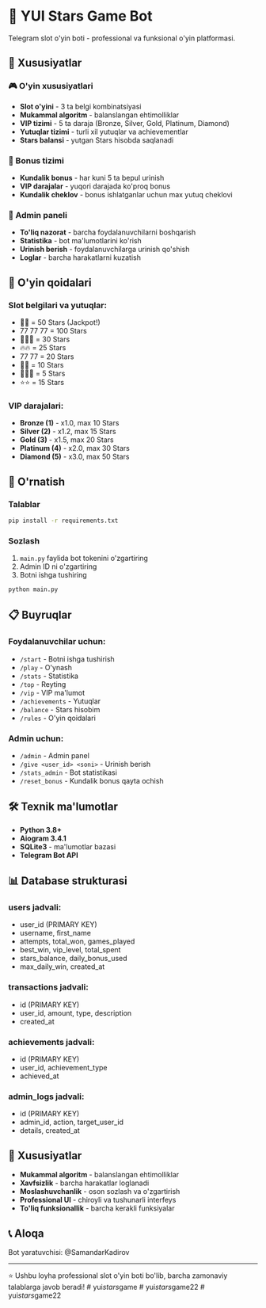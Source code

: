 # 🎰 YUI Stars Game Bot

Telegram slot o'yin boti - professional va funksional o'yin platformasi.

## 🌟 Xususiyatlar

### 🎮 O'yin xususiyatlari
- **Slot o'yini** - 3 ta belgi kombinatsiyasi
- **Mukammal algoritm** - balanslangan ehtimolliklar
- **VIP tizimi** - 5 ta daraja (Bronze, Silver, Gold, Platinum, Diamond)
- **Yutuqlar tizimi** - turli xil yutuqlar va achievementlar
- **Stars balansi** - yutgan Stars hisobda saqlanadi

### 🎁 Bonus tizimi
- **Kundalik bonus** - har kuni 5 ta bepul urinish
- **VIP darajalar** - yuqori darajada ko'proq bonus
- **Kundalik cheklov** - bonus ishlatganlar uchun max yutuq cheklovi

### 👑 Admin paneli
- **To'liq nazorat** - barcha foydalanuvchilarni boshqarish
- **Statistika** - bot ma'lumotlarini ko'rish
- **Urinish berish** - foydalanuvchilarga urinish qo'shish
- **Loglar** - barcha harakatlarni kuzatish

## 🎯 O'yin qoidalari

### Slot belgilari va yutuqlar:
- 🎰🎰 = 50 Stars (Jackpot!)
- 77 77 77 = 100 Stars
- 💎💎💎 = 30 Stars  
- 🔥🔥 = 25 Stars
- 77 77 = 20 Stars
- 💎💎 = 10 Stars
- 🍒🍒🍒 = 5 Stars
- ⭐⭐ = 15 Stars

### VIP darajalari:
- **Bronze (1)** - x1.0, max 10 Stars
- **Silver (2)** - x1.2, max 15 Stars  
- **Gold (3)** - x1.5, max 20 Stars
- **Platinum (4)** - x2.0, max 30 Stars
- **Diamond (5)** - x3.0, max 50 Stars

## 🚀 O'rnatish

### Talablar
```bash
pip install -r requirements.txt
```

### Sozlash
1. `main.py` faylida bot tokenini o'zgartiring
2. Admin ID ni o'zgartiring
3. Botni ishga tushiring

```bash
python main.py
```

## 📋 Buyruqlar

### Foydalanuvchilar uchun:
- `/start` - Botni ishga tushirish
- `/play` - O'ynash
- `/stats` - Statistika
- `/top` - Reyting
- `/vip` - VIP ma'lumot
- `/achievements` - Yutuqlar
- `/balance` - Stars hisobim
- `/rules` - O'yin qoidalari

### Admin uchun:
- `/admin` - Admin panel
- `/give <user_id> <soni>` - Urinish berish
- `/stats_admin` - Bot statistikasi
- `/reset_bonus` - Kundalik bonus qayta ochish

## 🛠 Texnik ma'lumotlar

- **Python 3.8+**
- **Aiogram 3.4.1**
- **SQLite3** - ma'lumotlar bazasi
- **Telegram Bot API**

## 📊 Database strukturasi

### users jadvali:
- user_id (PRIMARY KEY)
- username, first_name
- attempts, total_won, games_played
- best_win, vip_level, total_spent
- stars_balance, daily_bonus_used
- max_daily_win, created_at

### transactions jadvali:
- id (PRIMARY KEY)
- user_id, amount, type, description
- created_at

### achievements jadvali:
- id (PRIMARY KEY)
- user_id, achievement_type
- achieved_at

### admin_logs jadvali:
- id (PRIMARY KEY)
- admin_id, action, target_user_id
- details, created_at

## 🎨 Xususiyatlar

- **Mukammal algoritm** - balanslangan ehtimolliklar
- **Xavfsizlik** - barcha harakatlar loglanadi
- **Moslashuvchanlik** - oson sozlash va o'zgartirish
- **Professional UI** - chiroyli va tushunarli interfeys
- **To'liq funksionallik** - barcha kerakli funksiyalar

## 📞 Aloqa

Bot yaratuvchisi: @SamandarKadirov

---

⭐ Ushbu loyha professional slot o'yin boti bo'lib, barcha zamonaviy talablarga javob beradi!
#   y u i _ s t a r s _ g a m e  
 #   y u i _ s t a r s _ g a m e 2 2  
 #   y u i _ s t a r s _ g a m e 2 2  
 